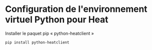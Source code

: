 Configuration de l'environnement virtuel Python pour Heat
=========================================================

Installer le paquet pip « python-heatclient »

```
pip install python-heatclient
```
